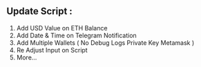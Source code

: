 ## Update Script :
1. Add USD Value on ETH Balance
2. Add Date & Time on Telegram Notification
3. Add Multiple Wallets ( No Debug Logs Private Key Metamask )
4. Re Adjust Input on Script
5. More...
##
